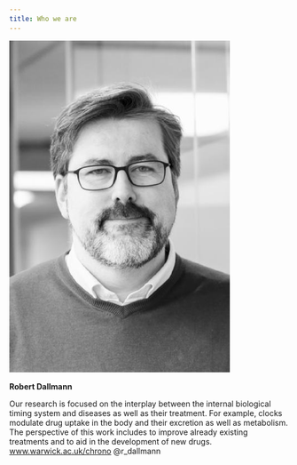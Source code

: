 ```yaml
---
title: Who we are
---
```


![Robert_Dallmann](https://github.com/BioClocksUK/BioClocksUK.github.io/blob/gh-pages/images/Robert_Dallmann.jpeg)

**Robert Dallmann**

Our research is focused on the interplay between the internal biological timing system and diseases as well as their treatment. For example, clocks modulate drug uptake in the body and their excretion as well as metabolism. The perspective of this work includes to improve already existing treatments and to aid in the development of new drugs.
www.warwick.ac.uk/chrono
@r_dallmann

